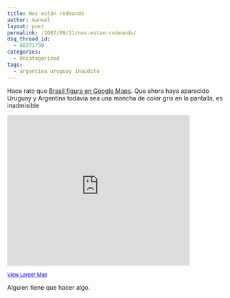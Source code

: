 ```yaml
---
title: Nos están rodeando
author: manuel
layout: post
permalink: /2007/09/21/nos-estan-rodeando/
dsq_thread_id:
  - 68371730
categories:
  - Uncategorized
tags:
  - argentina uruguay inaudito
---
```

Hace rato que [Brasil figura en Google Maps][1]. Que ahora haya aparecido Uruguay y Argentina todavía sea una mancha de color gris en la pantalla, es inadmisible

<iframe width="425" height="350" frameborder="0" scrolling="no" marginheight="0" marginwidth="0" src="http://maps.google.com/maps/ms?f=q&hl=en&geocode=&ie=UTF8&msa=0&msid=104500556226260626430.00043ab0ccb80fcb97cab&ll=-34.883115,-56.065292&spn=0.298533,0.603561&om=1&output=embed&s=AARTsJoRC_q1QnAs3ksvTWo3xPFk4OF2yQ"></iframe>

<small><a href="http://maps.google.com/maps/ms?f=q&hl=en&geocode=&ie=UTF8&msa=0&msid=104500556226260626430.00043ab0ccb80fcb97cab&ll=-34.883115,-56.065292&spn=0.298533,0.603561&om=1&source=embed" style="color:#0000FF;text-align:left">View Larger Map</a></small>

Alguien tiene que hacer algo.

 [1]: http://blog.jazzido.com/2007/4/18/uncharted-territory
